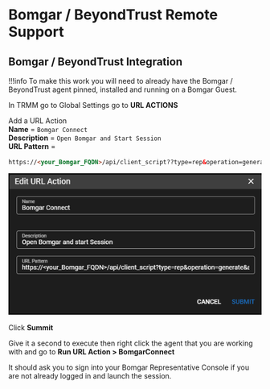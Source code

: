 # Bomgar / BeyondTrust Remote Support

## Bomgar / BeyondTrust Integration

!!!info
     To make this work you will need to already have the Bomgar / BeyondTrust agent pinned, installed and running on a Bomgar Guest.

In TRMM go to Global Settings go to **URL ACTIONS**

Add a URL Action</br>
**Name** = `Bomgar Connect`</br>
**Description** = `Open Bomgar and Start Session`</br>
**URL Pattern** =

```html
https://<your_Bomgar_FQDN>/api/client_script??type=rep&operation=generate&action=start_jump_item_session&client.hostname={{agent.hostname}}&client.private_ip={{agent.local_ips}}&jump.method=pinned&session.custom.custom_field1=Custom%20Value&session.custom.custom_field2=123Note:
```

![Service Name](images/3rdparty_bomgar1.png)

Click **Summit**

Give it a second to execute then right click the agent that you are working with and go to **Run URL Action > BomgarConnect**

It should ask you to sign into your Bomgar Representative Console if you are not already logged in and launch the session.
